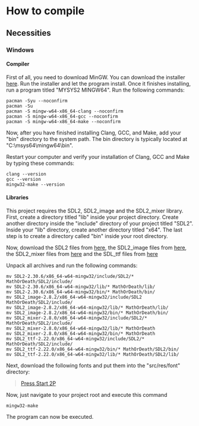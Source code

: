 # How to compile

## Necessities

### Windows

#### Compiler

First of all, you need to download MinGW. You can download the installer [here](https://github.com/msys2/msys2-installer/releases/download/2024-07-27/msys2-x86_64-20240727.exe).
Run the installer and let the program install. Once it finishes installing, run a
program titled "MYSYS2 MINGW64". Run the following commands:

```shell
pacman -Syu --noconfirm
pacman -Su
pacman -S mingw-w64-x86_64-clang --noconfirm
pacman -S mingw-w64-x86_64-gcc --noconfirm
pacman -S mingw-w64-x86_64-make --noconfirm
```

Now, after you have finished installing Clang, GCC, and Make, add your "bin" directory
to the system path. The bin directory is typically located at
"C:\msys64\mingw64\bin".

Restart your computer and verify your installation of Clang, GCC and Make by
typing these commands:

```shell
clang --version
gcc --version
mingw32-make --version
```

#### Libraries

This project requires the SDL2, SDL2_image and the SDL2_mixer library. First,
create a directory titled "lib" inside your project directory. Create another
directory inside the "include" directory of your project titled "SDL2". Inside
your "lib" directory, create another directory titled "x64". The last step is
to create a directory called "bin" inside your root directory.

Now, download the SDL2 files from [here](https://github.com/libsdl-org/SDL/releases/download/release-2.30.6/SDL2-devel-2.30.6-mingw.tar.gz),
the SDL2_image files from [here](https://github.com/libsdl-org/SDL_image/releases/download/release-2.8.2/SDL2_image-devel-2.8.2-mingw.tar.gz),
the SDL2_mixer files from [here](https://github.com/libsdl-org/SDL_mixer/releases/download/release-2.8.0/SDL2_mixer-devel-2.8.0-mingw.tar.gz)
and the SDL_ttf files from [here](https://github.com/libsdl-org/SDL_ttf/releases/download/release-2.22.0/SDL2_ttf-devel-2.22.0-mingw.tar.gz)

Unpack all archives and run the following commands:

```shell
mv SDL2-2.30.6/x86_64-w64-mingw32/include/SDL2/* MathOrDeath/SDL2/include/
mv SDL2-2.30.6/x86_64-w64-mingw32/lib/* MathOrDeath/lib/
mv SDL2-2.30.6/x86_64-w64-mingw32/bin/* MathOrDeath/bin/
mv SDL2_image-2.8.2/x86_64-w64-mingw32/include/SDL2 MathOrDeath/SDL2/include/
mv SDL2_image-2.8.2/x86_64-w64-mingw32/lib/* MathOrDeath/lib/
mv SDL2_image-2.8.2/x86_64-w64-mingw32/bin/* MathOrDeath/bin/
mv SDL2_mixer-2.8.0/x86_64-w64-mingw32/include/SDL2/* MathOrDeath/SDL2/include/
mv SDL2_mixer-2.8.0/x86_64-w64-mingw32/lib/* MathOrDeath
mv SDL2_mixer-2.8.0/x86_64-w64-mingw32/bin/* MathOrDeath
mv SDL2_ttf-2.22.0/x86_64-w64-mingw32/include/SDL2/* MathOrDeath/SDL2/include/
mv SDL2_ttf-2.22.0/x86_64-w64-mingw32/bin/* MathOrDeath/SDL2/bin/
mv SDL2_ttf-2.22.0/x86_64-w64-mingw32/lib/* MathOrDeath/SDL2/lib/
```

Next, download the following fonts and put them into the "src/res/font"
directory:
> [Press Start 2P](https://fonts.google.com/specimen/Press+Start+2P)

Now, just navigate to your project root and execute this command

```shell
mingw32-make
```

The program can now be executed.
